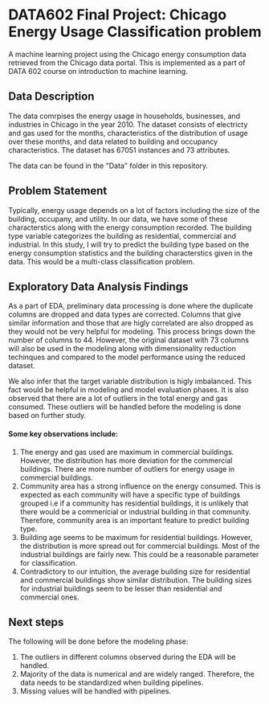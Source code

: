 # DATA602 Final Project: Chicago Energy Usage Classification problem

A machine learning project using the Chicago energy consumption data retrieved from the Chicago data portal. This is implemented as a part of DATA 602 course on introduction to machine learning. 

## Data Description

The data comrpises the energy usage in households, businesses, and industries in Chicago in the year 2010. The dataset consists of electricty and gas used for the months, characteristics of the distribution of usage over these months, and data related to building and occupancy characteristics. 
The dataset has 67051 instances and 73 attributes. 

The data can be found in the "Data" folder in this repository. 

## Problem Statement

Typically, energy usage depends on a lot of factors including the size of the building, occupany, and utility. In our data, we have some of these characterstics along with the energy consumption recorded. The building type variable categorizes the building as residential, commercial and industrial. In this study, I will try to predict the building type based on the energy consumption statistics and the building characterstics given in the data. This would be a multi-class classification problem. 

## Exploratory Data Analysis Findings

As a part of EDA, preliminary data processing is done where the duplicate columns are dropped and data types are corrected. Columns that give similar information and those that are higly correlated are also dropped as they would not be very helpful for modeling. This process brings down the number of columns to 44. However, the original dataset with 73 columns will also be used in the modeling along with dimensionality reduction techinques and compared to the model performance using the reduced dataset.

We also infer that the target variable distribution is higly imbalanced. This fact would be helpful in modeling and model evaluation phases. It is also observed that there are a lot of outliers in the total energy and gas consumed. These outliers will be handled before the modeling is done based on further study. 

#### Some key observations include: 
1. The energy and gas used are maximum in commercial buildings. However, the distribution has more deviation for the commercial buildings. There are more number of outliers for energy usage in commercial buildings. 
2. Community area has a strong influence on the energy consumed. This is expected as each community will have a specific type of buildings grouped i.e if a community has residential buildings, it is unlikely that there would be a commericial or industrial building in that community. Therefore, community area is an important feature to predict building type. 
3. Building age seems to be maximum for residential buildings. However, the distribution is more spread out for commercial buildings. Most of the industrial buildings are fairly new. This could be a reasonable parameter for classification. 
4. Contradictory to our intuition, the average building size for residential and commercial buildings show similar distribution. The building sizes for industrial buildings seem to be lesser than residential and commercial ones. 

## Next steps

The following will be done before the modeling phase:
1. The outliers in different columns observed during the EDA will be handled. 
2. Majority of the data is numerical and are widely ranged. Therefore, the data needs to be standardized when building pipelines. 
3. Missing values will be handled with pipelines. 










